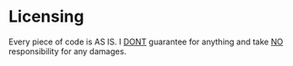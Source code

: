 # Licensing
Every piece of code is AS IS. I <u>DONT</u> guarantee for anything and take <u>NO</u> responsibility for any damages.

